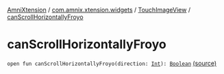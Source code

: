 [AmniXtension](../../index.md) / [com.amnix.xtension.widgets](../index.md) / [TouchImageView](index.md) / [canScrollHorizontallyFroyo](./can-scroll-horizontally-froyo.md)

# canScrollHorizontallyFroyo

`open fun canScrollHorizontallyFroyo(direction: `[`Int`](https://kotlinlang.org/api/latest/jvm/stdlib/kotlin/-int/index.html)`): `[`Boolean`](https://kotlinlang.org/api/latest/jvm/stdlib/kotlin/-boolean/index.html) [(source)](https://github.com/AmniX/AmniXTension/tree/master/AmniXtension/src/main/java/com/amnix/xtension/widgets/TouchImageView.java#L927)